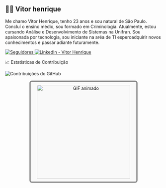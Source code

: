 ## 🧑‍💻 Vitor henrique
      
       

Me chamo Vitor Henrique, tenho 23 anos e sou natural de São Paulo. Concluí o ensino médio, sou formado em Criminologia. Atualmente, estou cursando Análise e Desenvolvimento de Sistemas na Unifran. Sou apaixonada por tecnologia, sou iniciante na aréa de TI esperoadquirir novos conhecimentos e passar adiante futuramente.
    
<a href="https://github.com/vitorhenrique00?tab=followers">
    <img 
        alt="Seguidores" 
        title="Me siga no GitHub" 
        src="https://custom-icon-badges.demolab.com/github/followers/vitorhenrique00?color=236ad3&labelColor=1155ba&style=for-the-badge&logo=github&label=Seguidores&logoColor=white" 
    />
</a>
<a href="https://www.linkedin.com/in/vitor-henrique-290905286/" target="_blank">
  <img 
    src="https://img.shields.io/badge/LinkedIn-Vitor%20Henrique-blue?style=for-the-badge&logo=linkedin&logoColor=white" 
    alt="LinkedIn - Vitor Henrique"
  />
</a>



📈 Estatísticas de Contribuição

![Contribuições do GitHub](https://github-readme-stats.vercel.app/api?username=vitorhenrique00&show_icons=true)
 


<div style="border: 4px solid #888; border-radius: 8px; padding: 10px; background-color: #f9f9f9; width: 320px; margin: 0 auto; text-align: center;">

  <img src="https://media2.giphy.com/media/bGgsc5mWoryfgKBx1u/giphy.gif" alt="GIF animado" width="300" />

</div>


